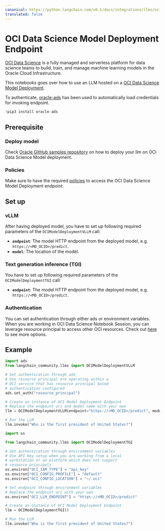 ```yaml
---
canonical: https://python.langchain.com/v0.1/docs/integrations/llms/oci_model_deployment_endpoint
translated: false
---
```


# OCI Data Science Model Deployment Endpoint

[OCI Data Science](https://docs.oracle.com/en-us/iaas/data-science/using/home.htm) is a fully managed and serverless platform for data science teams to build, train, and manage machine learning models in the Oracle Cloud Infrastructure.

This notebooks goes over how to use an LLM hosted on a [OCI Data Science Model Deployment](https://docs.oracle.com/en-us/iaas/data-science/using/model-dep-about.htm).

To authenticate, [oracle-ads](https://accelerated-data-science.readthedocs.io/en/latest/user_guide/cli/authentication.html) has been used to automatically load credentials for invoking endpoint.

```python
!pip3 install oracle-ads
```

## Prerequisite

### Deploy model

Check [Oracle GitHub samples repository](https://github.com/oracle-samples/oci-data-science-ai-samples/tree/main/model-deployment/containers/llama2) on how to deploy your llm on OCI Data Science Model deployment.

### Policies

Make sure to have the required [policies](https://docs.oracle.com/en-us/iaas/data-science/using/model-dep-policies-auth.htm#model_dep_policies_auth__predict-endpoint) to access the OCI Data Science Model Deployment endpoint.

## Set up

### vLLM

After having deployed model, you have to set up following required parameters of the `OCIModelDeploymentVLLM` call:

- **`endpoint`**: The model HTTP endpoint from the deployed model, e.g. `https://<MD_OCID>/predict`.
- **`model`**: The location of the model.

### Text generation inference (TGI)

You have to set up following required parameters of the `OCIModelDeploymentTGI` call:

- **`endpoint`**: The model HTTP endpoint from the deployed model, e.g. `https://<MD_OCID>/predict`.

### Authentication

You can set authentication through either ads or environment variables. When you are working in OCI Data Science Notebook Session, you can leverage resource principal to access other OCI resources. Check out [here](https://accelerated-data-science.readthedocs.io/en/latest/user_guide/cli/authentication.html) to see more options.

## Example

```python
import ads
from langchain_community.llms import OCIModelDeploymentVLLM

# Set authentication through ads
# Use resource principal are operating within a
# OCI service that has resource principal based
# authentication configured
ads.set_auth("resource_principal")

# Create an instance of OCI Model Deployment Endpoint
# Replace the endpoint uri and model name with your own
llm = OCIModelDeploymentVLLM(endpoint="https://<MD_OCID>/predict", model="model_name")

# Run the LLM
llm.invoke("Who is the first president of United States?")
```

```python
import os

from langchain_community.llms import OCIModelDeploymentTGI

# Set authentication through environment variables
# Use API Key setup when you are working from a local
# workstation or on platform which does not support
# resource principals.
os.environ["OCI_IAM_TYPE"] = "api_key"
os.environ["OCI_CONFIG_PROFILE"] = "default"
os.environ["OCI_CONFIG_LOCATION"] = "~/.oci"

# Set endpoint through environment variables
# Replace the endpoint uri with your own
os.environ["OCI_LLM_ENDPOINT"] = "https://<MD_OCID>/predict"

# Create an instance of OCI Model Deployment Endpoint
llm = OCIModelDeploymentTGI()

# Run the LLM
llm.invoke("Who is the first president of United States?")
```
